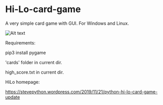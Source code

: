 # Hi-Lo-card-game
A very simple card game with GUI. For Windows and Linux.

![Alt text](https://stevepython.files.wordpress.com/2019/11/hi-lo-154-screenshot.png "")

Requirements:

pip3 install pygame

'cards' folder in current dir.

high_score.txt in current dir.

HiLo homepage:

https://stevepython.wordpress.com/2019/11/21/python-hi-lo-card-game-update

